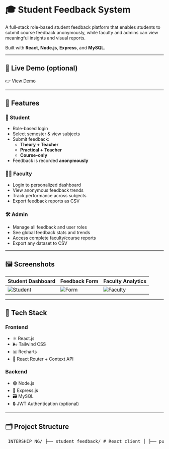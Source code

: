 # 🎓 Student Feedback System

A full-stack role-based student feedback platform that enables students to submit course feedback anonymously, while faculty and admins can view meaningful insights and visual reports.

Built with **React**, **Node.js**, **Express**, and **MySQL**.

---

## 🔗 Live Demo (optional)
👉 [View Demo](https://your-live-demo-link.com)

---

## 📌 Features

### 👤 Student
- Role-based login
- Select semester & view subjects
- Submit feedback:
  - **Theory + Teacher**
  - **Practical + Teacher**
  - **Course-only**
- Feedback is recorded **anonymously**

### 👨‍🏫 Faculty
- Login to personalized dashboard
- View anonymous feedback trends
- Track performance across subjects
- Export feedback reports as CSV

### 🛠️ Admin
- Manage all feedback and user roles
- See global feedback stats and trends
- Access complete faculty/course reports
- Export any dataset to CSV

---

## 🖼️ Screenshots

| Student Dashboard | Feedback Form | Faculty Analytics |
|-------------------|---------------|-------------------|
| ![Student](./screenshots/student_dashboard.png) | ![Form](./screenshots/feedback_form.png) | ![Faculty](./screenshots/faculty_dashboard.png) |

---

## 🧰 Tech Stack

### Frontend
- ⚛️ React.js
- 🌬️ Tailwind CSS
- 📊 Recharts
- 🔐 React Router + Context API

### Backend
- 🟢 Node.js
- 🚀 Express.js
- 🗃️ MySQL
- 🔒 JWT Authentication (optional)

---

## 🗂️ Project Structure
<pre> INTERSHIP_NG/ ├── student_feedback/ # React client │ ├── public/ │ ├── src/ │ │ ├── assets/ # Logos, background images │ │ ├── components/ │ │ │ ├── admin/ │ │ │ ├── common/ # Header, Sidebar (shared) │ │ │ ├── faculty/ # Charts │ │ │ └── student/ # SubjectTable, etc. │ │ ├── context/ # AuthContext.js │ │ ├── data/ # Course & subject data │ │ ├── Pages/ │ │ │ ├── Admin/ │ │ │ ├── Faculty/ │ │ │ └── Student/ # Login, Dashboard, FeedbackForm │ │ ├── routes/ # ProtectedRoute.jsx │ │ ├── App.js │ │ ├── index.js │ │ └── tailwind.config.js │ ├── package.json │ └── README.md │ ├── server/ # Express backend │ ├── login_routes/ # Role-based auth routes │ ├── db.js # MySQL config │ └── server.js # Main API server │ ├── .gitignore ├── LICENSE └── README.md # You're reading it 😉 </pre>


